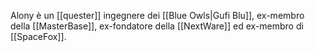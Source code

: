 Alony è un [[quester]] ingegnere dei [[Blue Owls|Gufi Blu]], ex-membro della [[MasterBase]], ex-fondatore della [[NextWare]] ed ex-membro di [[SpaceFox]].